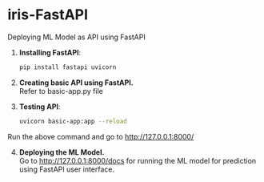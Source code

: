 # iris-FastAPI
Deploying ML Model as API using FastAPI

1. **Installing FastAPI**:
   ```bash
   pip install fastapi uvicorn
   ```

2. **Creating basic API using FastAPI.** <br/>
Refer to basic-app.py file

3. **Testing API**:
   ```bash
   uvicorn basic-app:app --reload
   ```
Run the above command and go to http://127.0.0.1:8000/

4. **Deploying the ML Model.** <br/>
    Go to http://127.0.0.1:8000/docs for running the ML model for prediction using FastAPI user interface.
